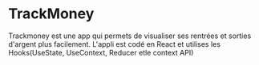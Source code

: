 # TrackMoney
Trackmoney est une app qui permets de visualiser ses rentrées et sorties d'argent plus facilement.
L'appli est codé en React et utilises les Hooks(UseState, UseContext, Reducer etle context API)
